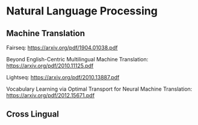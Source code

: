 # Natural Language Processing
## Machine Translation
Fairseq: https://arxiv.org/pdf/1904.01038.pdf

Beyond English-Centric Multilingual Machine Translation: https://arxiv.org/pdf/2010.11125.pdf

Lightseq: https://arxiv.org/pdf/2010.13887.pdf

Vocabulary Learning via Optimal Transport for Neural Machine Translation: https://arxiv.org/pdf/2012.15671.pdf

## Cross Lingual
